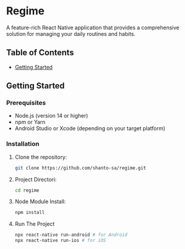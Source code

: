 # Regime

A feature-rich React Native application that provides a comprehensive solution for managing your daily routines and habits.

## Table of Contents

- [Getting Started](#getting-started)

## Getting Started

### Prerequisites

- Node.js (version 14 or higher)
- npm or Yarn
- Android Studio or Xcode (depending on your target platform)

### Installation

1. Clone the repository:

   ```bash
   git clone https://github.com/shanto-sa/regime.git

2. Project Directori:

   ```bash
   cd regime

3. Node Module Install:

   ```bash
   npm install

4. Run The Project

   ```bash
   npx react-native run-android # for Android
   npx react-native run-ios # for iOS